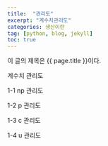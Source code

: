 ```yaml
---
title:  "관리도"
excerpt: "계수치관리도"
categories: 생산이란
tag: [python, blog, jekyll]
toc: true
---
```


이 글의 제목은 {{ page.title }}이다.

계수치 관리도

1-1 np 관리도

1-2 p 관리도

1-3 c 관리도

1-4 u 관리도
